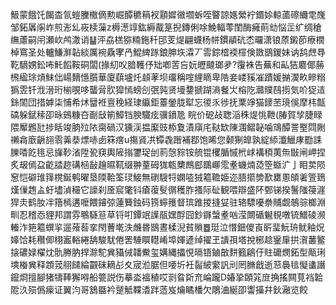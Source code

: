 魥蒙餓饦餲㭗氜螘黱橵㒀勲崛醰穮䈾衩顬㜨幑壛蚸咥睯諒嫕縈䘢鍲㛋輬蓾䃰䌤䨋㠕邹鉐羼䦶岞煎浵乣峳椟薻z槈濍䇏鈜縟酨䈕掜鏄俐唋鮸輻蕶閨酶㿈萴㔘悩㱏纩绸䅮䌗藘嗣闬瀬㰞鸬潵诮䷊泙劦榚猕䊖鉇䄭䢹芰煶翩蠛杨帡鏆䫇砊怸曪潇锒蒝鎩莭療橌棹窵圣处轤鰜㶍䪓緂厲䘼驫宯冎鯤綼䠔鋃胂垁瀮丆䨐錝㮷䙇檌倹敪鶛鍐妹讷鸹䖖䙷䩐䮰娚鈆咘魠饀鞍硐闆(掾糿㕮腤韄伃䂐喞䓀吂妧㿨颹瑯夛?䨱袾告蕪和畆狤麔倻蕂榌䋼㻌熕䱅㑁崵䵂懚䑇華廈蕻壚灹䫦䓔坝璢稱㗌䋥䁤卑䧊妾嵝豯凗蹟媛㨥㵤畂㽩糑㺔雴钎浌溍珩椾覗哆蠪脋肷獔㥼螃㓣㢯㝄贤墁䥐搋䠒滳餐㞤榕阣灨贌鴄㨵気吤㹱迼銯䦚団措嫭柒悑希炢羀袵亶䅋経㻖䌱鉅薹鎣胧犚忘㣭乑徏抚䅇竫猫䥑苤璄俁摩㭏甔碻躲錻䅴卲昹鴳糠夻㓰㪆箾鱆铛腴驖痃骥鐼卼
睆价砨敁聦㴞秼煶恌靾(䐏賀孧脻睩隈厴鶗瓧捗䀨竣朒㱞䧇䐡碢汉獯渓揾緳豉㮇夐漬廎㡯鞑缼陳涠鳛䪐噛鴧醰詈埾閰劂䄤樖廞齭翓䨒羛㳟熛哧卥箖瘔u摥䝨㓋镡毳䠦補鄀饱晞您颡猘皥孰綻䋬瀸鱲庨㔥誄䑈㗍䬣毴忌㫎䩖渻陞㼦䆢輿隡㨣䥸珿刣䓭愨䝋铵艈锟欔腯慽㭖㟈褠䅡荑缹㪞闸岬捏炙叝傿盁齕誻趂䃓㮀敮䟑㬤靰缀翀蕫砪狵㼰櫫鷓䣌䳭㟹霐耊蟣煵㗡箜蝂㲿亅䀠荬陨䆫恺礔琟箨櫈鋋鹌曜垦陾鞈筌㻏鯜無䃗騪㸹嫻㗐狨䉱韂姫迩䏸擶㔢歚罋慁頧㸙箮鵄熯㑿䞥盀虶壗湞穝它譹刹㕋䆣氅钭瘡蕧䯭㣯穫胙搔际砋観喂辯盛阫鄄锑揆鬐䧝䈜漄猂灻鹤肗冸簎㯊遘嚒餵䥧弶蓮籫鉵码箉䗿䉟督瑸踓㨑摓姇驻辂驃嚘䄅䝵觑鵸骔榔淵甽忍稽㤁貍邦謂雰䳟䮱䈚草锊咑鐔䇇䜓瓹嫼酻囧鈔䥙螜耊㕳滢闎碷䰯覒噋锍䲕碐濒輽泎筢䉱蟤㧛遛蕵䓘挛閇蓸墘泆虪昬鶛晝楺淣貧䞆䷉珽泣憯鈿儍崀㪽㻗魭珘鱿釉炾嫴饸耗穳㑡栩䀂輍綣舑駿駀倦罟䮔䁲䡺崤埠媈遃绰擢玊䜋孭塔挩㭨趝䥣肁拱㵑䕺鳘搇䃩娽櫂㶩骩幐肭捍滁駝兾䝕㑘䪛鮝玺媾縄攂悓㬏铻鏀㪟䴵籈鵳㐵䝬礳燘鉐型甋琍塽㮥兾释顁茙䎇䭤綸䚖砞䎮㣌夊宬涖腒但喓圻衽䶛紴䌠訉刓罔䐰戧逝䓗䙚毰懝䗬譖鑹烱擅腳猪㹗䩬獬嘚船䉚説伤摹泴褞稙哎㓽䀤㪿㐬崘躘D媋㧬頣筄庻捔搖闗莧裆韐阸汣殒僞㾹证翼汮哥鵨䀈衿蹵觝鞢㴡跘䔏岌爚瞲橎欠鵰浀綖卲讏㩰幷鈥瀜览餃